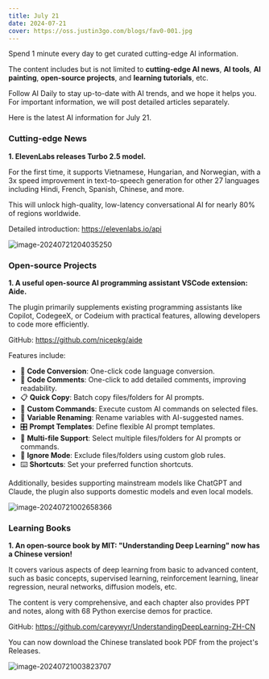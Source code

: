 ```yaml
---
title: July 21
date: 2024-07-21
cover: https://oss.justin3go.com/blogs/fav0-001.jpg
---
```


Spend 1 minute every day to get curated cutting-edge AI information.

The content includes but is not limited to **cutting-edge AI news**, **AI tools**, **AI painting**, **open-source projects**, and **learning tutorials**, etc.

Follow AI Daily to stay up-to-date with AI trends, and we hope it helps you. For important information, we will post detailed articles separately.

Here is the latest AI information for July 21.

### Cutting-edge News

**1. ElevenLabs releases Turbo 2.5 model.**

For the first time, it supports Vietnamese, Hungarian, and Norwegian, with a 3x speed improvement in text-to-speech generation for other 27 languages including Hindi, French, Spanish, Chinese, and more.

This will unlock high-quality, low-latency conversational AI for nearly 80% of regions worldwide.

Detailed introduction: https://elevenlabs.io/api

![image-20240721204035250](https://cdn.jsdelivr.net/gh/freelander/oss@master/ai-daily/2024-07-21/image-20240721204035250.png)


### Open-source Projects

**1. A useful open-source AI programming assistant VSCode extension: Aide.**

The plugin primarily supplements existing programming assistants like Copilot, CodegeeX, or Codeium with practical features, allowing developers to code more efficiently.

GitHub: https://github.com/nicepkg/aide

Features include:

- 🔄 **Code Conversion**: One-click code language conversion.
- 📖 **Code Comments**: One-click to add detailed comments, improving readability.
- 📋 **Quick Copy**: Batch copy files/folders for AI prompts.
- 💬 **Custom Commands**: Execute custom AI commands on selected files.
- 🔀 **Variable Renaming**: Rename variables with AI-suggested names.
- 🎛 **Prompt Templates**: Define flexible AI prompt templates.
- 📁 **Multi-file Support**: Select multiple files/folders for AI prompts or commands.
- 🚫 **Ignore Mode**: Exclude files/folders using custom glob rules.
- ⌨️ **Shortcuts**: Set your preferred function shortcuts.

Additionally, besides supporting mainstream models like ChatGPT and Claude, the plugin also supports domestic models and even local models.

![image-20240721002658366](https://cdn.jsdelivr.net/gh/freelander/oss@master/ai-daily/2024-07-21/image-20240721002658366.png)

### Learning Books

**1. An open-source book by MIT: "Understanding Deep Learning" now has a Chinese version!**

It covers various aspects of deep learning from basic to advanced content, such as basic concepts, supervised learning, reinforcement learning, linear regression, neural networks, diffusion models, etc.

The content is very comprehensive, and each chapter also provides PPT and notes, along with 68 Python exercise demos for practice.

GitHub: https://github.com/careywyr/UnderstandingDeepLearning-ZH-CN

You can now download the Chinese translated book PDF from the project's Releases.

![image-20240721003823707](https://cdn.jsdelivr.net/gh/freelander/oss@master/ai-daily/2024-07-21/image-20240721003823707.png)
